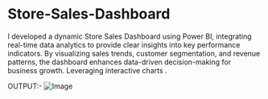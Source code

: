 # Store-Sales-Dashboard
I developed a dynamic Store Sales Dashboard using Power BI, integrating real-time data analytics to provide clear insights into key performance indicators. By visualizing sales trends, customer segmentation, and revenue patterns, the dashboard enhances data-driven decision-making for business growth. Leveraging interactive charts .

OUTPUT:-
![Image](https://github.com/user-attachments/assets/9c74d4e8-be3e-478d-9137-11f080d07473)
